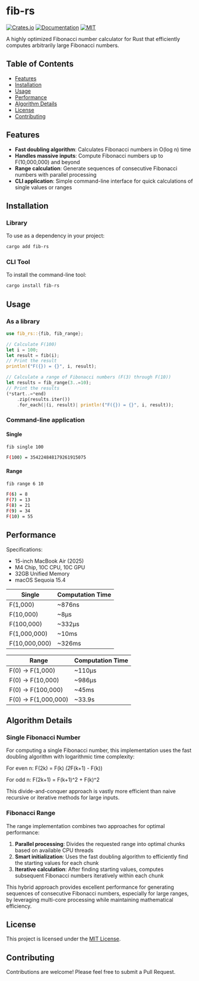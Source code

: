 # fib-rs

[![Crates.io](https://img.shields.io/crates/v/fib-rs)](https://crates.io/crates/fib-rs)
[![Documentation](https://img.shields.io/docsrs/fib-rs)](https://docs.rs/fib-rs)
[![MIT](https://img.shields.io/crates/l/fib-rs)](LICENSE)

A highly optimized Fibonacci number calculator for Rust that efficiently computes arbitrarily large Fibonacci numbers.

## Table of Contents

- [Features](#features)
- [Installation](#installation)
- [Usage](#usage)
- [Performance](#performance)
- [Algorithm Details](#algorithm-details)
- [License](#license)
- [Contributing](#contributing)

## Features

- **Fast doubling algorithm**: Calculates Fibonacci numbers in O(log n) time
- **Handles massive inputs**: Compute Fibonacci numbers up to F(10,000,000) and beyond
- **Range calculation**: Generate sequences of consecutive Fibonacci numbers with parallel processing
- **CLI application**: Simple command-line interface for quick calculations of single values or ranges

## Installation

### Library

To use as a dependency in your project:

```bash
cargo add fib-rs
```

### CLI Tool

To install the command-line tool:

```bash
cargo install fib-rs
```

## Usage

### As a library

```rust
use fib_rs::{fib, fib_range};

// Calculate F(100)
let i = 100;
let result = fib(i);
// Print the result
println!("F({}) = {}", i, result);

// Calculate a range of Fibonacci numbers (F(3) through F(10))
let results = fib_range(3..=10);
// Print the results
(*start..=*end)
    .zip(results.iter())
    .for_each(|(i, result)| println!("F({}) = {}", i, result));
```

### Command-line application

#### Single

```bash
fib single 100
```

```bash
F(100) = 354224848179261915075
```

#### Range

```bash
fib range 6 10
```

```bash
F(6) = 8
F(7) = 13
F(8) = 21
F(9) = 34
F(10) = 55
```

## Performance

Specifications:

- 15-inch MacBook Air (2025)
- M4 Chip, 10C CPU, 10C GPU
- 32GB Unified Memory
- macOS Sequoia 15.4

| Single        | Computation Time |
|---------------|------------------|
| F(1,000)      | ~876ns           |
| F(10,000)     | ~8μs             |
| F(100,000)    | ~332μs           |
| F(1,000,000)  | ~10ms            |
| F(10,000,000) | ~326ms           |

| Range                | Computation Time |
|----------------------|------------------|
| F(0) -> F(1,000)     | ~110μs           |
| F(0) -> F(10,000)    | ~986μs           |
| F(0) -> F(100,000)   | ~45ms            |
| F(0) -> F(1,000,000) | ~33.9s           |

## Algorithm Details

### Single Fibonacci Number

For computing a single Fibonacci number, this implementation uses the fast doubling algorithm with logarithmic time complexity:

For even n: F(2k) = F(k) *(2*F(k+1) - F(k))

For odd n:  F(2k+1) = F(k+1)^2 + F(k)^2

This divide-and-conquer approach is vastly more efficient than naive recursive or iterative methods for large inputs.

### Fibonacci Range

The range implementation combines two approaches for optimal performance:

1. **Parallel processing**: Divides the requested range into optimal chunks based on available CPU threads
2. **Smart initialization**: Uses the fast doubling algorithm to efficiently find the starting values for each chunk
3. **Iterative calculation**: After finding starting values, computes subsequent Fibonacci numbers iteratively within each chunk

This hybrid approach provides excellent performance for generating sequences of consecutive Fibonacci numbers, especially for large ranges, by leveraging multi-core processing while maintaining mathematical efficiency.

## License

This project is licensed under the [MIT License](LICENSE).

## Contributing

Contributions are welcome! Please feel free to submit a Pull Request.
